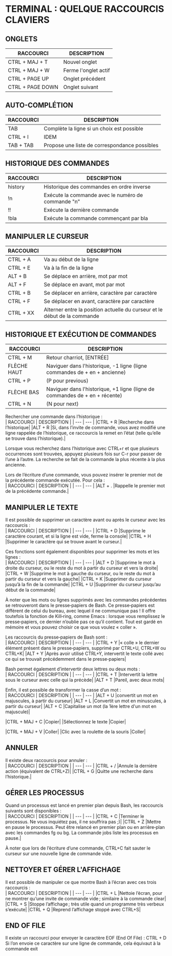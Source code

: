 # TERMINAL : QUELQUE RACCOURCIS CLAVIERS

## ONGLETS
| RACCOURCI | DESCRIPTION |
| --- | --- |
|CTRL + MAJ + T		|Nouvel onglet|
|CTRL + MAJ + W		|Ferme l'onglet actif|
|CTRL + PAGE UP		|Onglet précédent|
|CTRL + PAGE DOWN	|Onglet suivant|

## AUTO-COMPLÉTION
| RACCOURCI | DESCRIPTION |
| --- | --- |
|TAB			|Complète la ligne si un choix est possible|
|CTRL + I		|IDEM|
|TAB + TAB		|Propose une liste de correspondance possibles|

## HISTORIQUE DES COMMANDES
| RACCOURCI | DESCRIPTION |
| --- | --- |
|history		|Historique des commandes en ordre inverse|
|!n			|Exécute la commande avec le numéro de commande "n"|
|!!			|Exécute la dernière commande|
|!bla			|Exécute la commande commençant par bla|

## MANIPULER LE CURSEUR
| RACCOURCI | DESCRIPTION |
| --- | --- |
|CTRL + A		|Va au début de la ligne|
|CTRL + E		|Va à la fin de la ligne|
|ALT + B		|Se déplace en arrière, mot par mot|
|ALT + F		|Se déplace en avant, mot par mot|
|CTRL + B		|Se déplacer en arrière, caractère par caractère|
|CTRL + F		|Se déplacer en avant, caractère par caractère|
|CTRL + XX		|Alterner entre la position actuelle du curseur et le début de la commande|

## HISTORIQUE ET EXÉCUTION DE COMMANDES
| RACCOURCI | DESCRIPTION |
| --- | --- |
|CTRL + M		|Retour charriot, [ENTRÉE]|
|FLÈCHE HAUT		|Naviguer dans l'historique, -1 ligne (ligne commandes de + en + ancienne)|
|CTRL + P		|(P pour previous)|
|FLÈCHE BAS		|Naviguer dans l'historique, +1 ligne (ligne de commandes de + en + récente)|
|CTRL + N		|(N pour next)|

Rechercher une commande dans l’historique :  
| RACCOURCI | DESCRIPTION |
| --- | --- |
|CTRL + R		|Recherche dans l’historique|
|ALT + R		|Si, dans l’invite de commande, vous avez modifié une ligne rappelée de l’historique, ce raccourcis la remet en l’état (telle qu’elle se trouve dans l’historique).|

Lorsque vous recherchez dans l’historique avec CTRL+r et que plusieurs occurrences sont trouvées, appuyez plusieurs fois sur C-r pour passer de l’une à l’autre. La recherche se fait de la commande la plus récente à la plus ancienne.

Lors de l’écriture d’une commande, vous pouvez insérer le premier mot de la précédente commande exécutée. Pour cela :  
| RACCOURCI | DESCRIPTION |
| --- | --- |
|ALT + .		|Rappelle le premier mot de la précédente commande.|

## MANIPULER LE TEXTE
Il est possible de supprimer un caractère avant ou après le curseur avec les raccourcis :  
| RACCOURCI | DESCRIPTION |
| --- | --- |
|CTRL + D		|Supprime le caractère courant, et si la ligne est vide, ferme la console|
|CTRL + H		|Supprimer le caractère qui se trouve avant le curseur.|

Ces fonctions sont également disponibles pour supprimer les mots et les lignes :  
| RACCOURCI | DESCRIPTION |
| --- | --- |
|ALT + D		|Supprime le mot à droite du curseur, ou le reste du mot à partir du curseur et vers la droite|
|CTRL + W		|Supprime le mot à gauche du curseur,  ou le reste du mot à partir du curseur et vers la gauche|
|CTRL + K		|Supprimer du curseur jusqu’à la fin de la commande|
|CTRL + U		|Supprimer du curseur jusqu’au début de la commande|

À noter que les mots ou lignes supprimés avec les commandes précédentes se retrouveront dans le presse‐papiers de Bash.
Ce presse‐papiers est différent de celui du bureau, avec lequel il ne communique pas !
Il offre toutefois la fonction de Kill‐ring, comme Emacs : lorsque vous remplissez le presse‐papiers, ce dernier n’oublie pas ce qu’il contient. Tout est gardé en mémoire et vous pouvez choisir ce que vous voulez « coller ».

Les raccourcis du presse‐papiers de Bash sont :  
| RACCOURCI | DESCRIPTION |
| --- | --- |
|CTRL + Y		|« colle » le dernier élément présent dans le presse‐papiers, supprimé par CTRL+U, CTRL+W ou CTRL+K|
|ALT + Y		|Après avoir utilisé CTRL+Y, intervertit le texte collé avec ce qui se trouvait précédemment dans le presse‐papiers|

Bash permet également d’intervertir deux lettres ou deux mots :  
| RACCOURCI | DESCRIPTION |
| --- | --- |
|CTRL + T		|Intervertit la lettre sous le curseur avec celle qui la précède|
|ALT + T		|Pareil, avec deux mots|

Enfin, il est possible de transformer la casse d’un mot :  
| RACCOURCI | DESCRIPTION |
| --- | --- |
|ALT + U		|convertit un mot en majuscules, à partir du curseur|
|ALT + L		|Convertit un mot en minuscules, à partir du curseur|
|ALT + C		|Capitalise un mot (la 1ère lettre d'un mot en majuscule)|

|CTRL + MAJ + C		|Copier|
|Sélectionnez le texte	|Copier|

|CTRL + MAJ + V		|Coller|
|Clic avec la roulette de la souris	|Coller|

## ANNULER
Il existe deux raccourcis pour annuler :  
| RACCOURCI | DESCRIPTION |
| --- | --- |
|CTRL + /		|Annule la dernière action (équivalent de CTRL+Z)|
|CTRL + G		|Quitte une recherche dans l’historique.|

## GÉRER LES PROCESSUS
Quand un processus est lancé en premier plan depuis Bash, les raccourcis suivants sont disponibles :  
| RACCOURCI | DESCRIPTION |
| --- | --- |
|CTRL + C		|Terminer le processus. Ne vous inquiétez pas, il ne souffrira pas ;)|
|CTRL + Z		|Mettre en pause le processus. Peut être relancé en premier plan ou en arrière‐plan avec les commandes fg ou bg. La commande jobs liste les processus en pause.|

À noter que lors de l’écriture d’une commande, CTRL+C fait sauter le curseur sur une nouvelle ligne de commande vide.

## NETTOYER ET GÉRER L'AFFICHAGE
Il est possible de manipuler ce que montre Bash à l’écran avec ces trois raccourcis :  
| RACCOURCI | DESCRIPTION |
| --- | --- |
|CTRL + L		|Nettoie l’écran, pour ne montrer qu’une invite de commande vide ; similaire à la commande clear|
|CTRL + S		|Stoppe l’affichage ; très utile quand un programme très verbeux s’exécute|
|CTRL + Q		|Reprend l’affichage stoppé avec CTRL+S|

## END OF FILE
Il existe un raccourci pour envoyer le caractère EOF (End Of File) : CTRL + D
Si l’on envoie ce caractère sur une ligne de commande, cela équivaut à la commande exit

